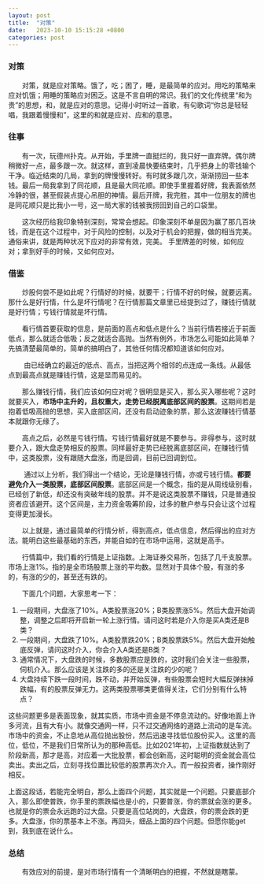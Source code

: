 ```yaml
---
layout: post
title:  "对策"
date:   2023-10-10 15:15:28 +0800
categories: post
---
```


### 对策

&#8195;&#8195;对策，就是应对策略。饿了，吃；困了，睡，是最简单的应对。用吃的策略来应对饥饿；用睡的策略应对困乏。这是不言自明的常识。我们的文化传统里“和为贵”的思想，和，就是应对的意思。记得小时听过一首歌，有句歌词“你总是轻轻唱，我跟着慢慢和”，这里的和就是应对、应和的意思。

### 往事

&#8195;&#8195;有一次，玩德州扑克。从开始，手里牌一直挺烂的，我只好一直弃牌。偶尔牌稍微好一点，最多跟一次。就这样，直到凌晨快要结束时，几乎把身上的零钱输个干净。临近结束的几局，拿到的牌慢慢转好。有时就多跟几次，渐渐捞回一些本钱。最后一局我拿到了同花顺，且是最大同花顺。即使手里握着好牌，我表面依然冷静的很，甚至假装点提心吊胆的神情。最后开牌，我完胜，其中一位朋友的牌也是同花顺只是比我小一号，这一局大家的钱被我捞回到自己的口袋里。

&#8195;&#8195;这次经历给我印象特别深刻，常常会想起。印象深刻不单是因为赢了那几百块钱，而是在这个过程中，对于风险的控制，以及对于机会的把握，做的相当完美。通俗来讲，就是两种状况下应对的非常有效，完美。 手里牌差的时候，如何应对；拿到好手的时候，又如何应对。

### 借鉴

&#8195;&#8195;炒股何尝不是如此呢？行情好的时候，就要干；行情不好的时候，就要远离。那什么是好行情，什么是坏行情呢？在行情那篇文章里已经提到过了，赚钱行情就是好行情；亏钱行情就是坏行情。

&#8195;&#8195;看行情首要获取的信息，是前面的高点和低点是什么？当前行情若接近于前面低点，那么就适合低吸；反之就适合高抛。当然有例外，市场怎么可能如此简单？先搞清楚最简单的，简单的搞明白了，其他任何情况都知道该如何应对。

&#8195;&#8195; 由已经确立的最近的低点、高点，当把这两个相邻的点连成一条线。从最低点到最高点就是赚钱行情，这是显而易见的。

&#8195;&#8195;那么赚钱行情，我们应该如何应对呢？很明显是买入，那么买入哪些呢？这时就要买入，**市场中主升的，且权重大，走势已经脱离底部区间的股票**。这期间若是抱着低吸高抛的思想，买入底部区间，还没有启动迹象的票，那么这波赚钱行情基本就跟你无缘了。

&#8195;&#8195;高点之后，必然是亏钱行情。亏钱行情最好就是不要参与。非得参与，这时就要介入，跟大盘走势相反的股票。同样最好走势已经脱离底部区间，在赚钱行情中，这类股票，没有跟随大盘涨，而是回调，目前已回调到位。

&#8195;&#8195; 通过以上分析，我们得出一个结论，无论是赚钱行情，亦或亏钱行情。**都要避免介入一类股票，底部区间股票**。底部区间是一个概念，指的是从周线级别看，已经创了新低，却还没有突破年线的股票。并不是说这类股票不赚钱，只是普通投资者应该避开。这个区间是，主力资金吸筹阶段，过多的散户参与只会让这个过程变得更加漫长。

&#8195;&#8195;以上就是，通过最简单的行情分析，得到高点，低点信息，然后得出的应对方法。能明白这些最基础的东西，并能自如的在市场中运用，这就是高手。

&#8195;&#8195;行情篇中，我们看的行情是上证指数。上海证券交易所，包括了几千支股票。市场上涨1%。指的是全市场股票上涨的平均数。显然对于具体个股，有涨的多的，有涨的少的，甚至还有跌的。

&#8195;&#8195;下面几个问题，大家思考一下：
1. 一段期间，大盘涨了10%。A类股票涨20%；B类股票涨5%。然后大盘开始调整，调整之后即将开启新一轮上涨行情。请问这时若是介入你是买A类还是B类？
2. 一段期间，大盘跌了10%。A类股票跌20%；B类股票跌5%。然后大盘开始触底反弹，请问这时介入，你会介入A类还是B类？
3. 通常情况下，大盘跌的时候，多数股票应是跌的，这时我们会关注一些股票，伺机介入。那么应该是关注跌的多的还是关注跌的少的呢？
4. 大盘持续下跌一段时间，跌不动，并开始反弹，有些股票会短时大幅反弹抹掉跌幅，有的股票反弹无力。这两类股票哪类更值得关注，它们分别有什么特点？

这些问题更多是表面现象，就其实质，市场中资金是不停息流动的。好像地面上许多河流，且有大有小。就像交通网一样，只不过交通网络的道路上流动的是车流。市场中的资金，不止息地从高位抛出股份，然后迅速寻找低位股份买入。这里的高位，低位，不是我们日常所认为的那种高低。比如2021年初，上证指数就达到了阶段新高，那才是高，对应着一大批股票，都会创新高，这时聪明的资金就会高位卖出。卖出之后，立刻寻找位置比较低的股票再次介入。而一般投资者，操作刚好相反。

上面这段话，若能完全明白，那么上面四个问题，其实就是一个问题。只要底部介入，那么即使普跌，你手里的票跌幅也是小的，只要普涨，你的票就会涨的更多。也就是你的票会永远跑的过大盘。只要是高位站岗的，大盘跌，你的票会跌的更多。大盘涨，你的票基本上不涨。再回头，细品上面的四个问题。但愿你能get到，我到底在说什么。

### 总结

&#8195;&#8195;有效应对的前提，是对市场行情有一个清晰明白的把握，不然就是瞎蒙。
